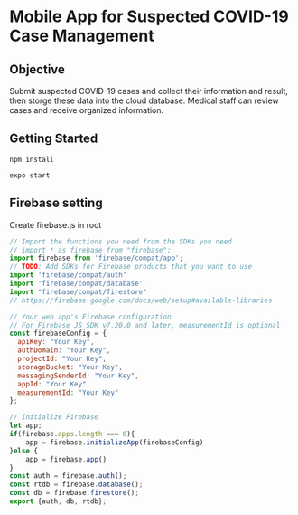 # Mobile App for Suspected COVID-19 Case Management
## Objective
Submit suspected COVID-19 cases and collect their information and result, then storge these data into the cloud database. 
Medical staff can review cases and receive organized information.

## Getting Started
```
npm install
```
```
expo start
```

## Firebase setting
Create firebase.js in root
```javascript
// Import the functions you need from the SDKs you need
// import * as firebase from "firebase";
import firebase from 'firebase/compat/app';
// TODO: Add SDKs for Firebase products that you want to use
import 'firebase/compat/auth'
import 'firebase/compat/database'
import "firebase/compat/firestore"
// https://firebase.google.com/docs/web/setup#available-libraries

// Your web app's Firebase configuration
// For Firebase JS SDK v7.20.0 and later, measurementId is optional
const firebaseConfig = {
  apiKey: "Your Key",
  authDomain: "Your Key",
  projectId: "Your Key",
  storageBucket: "Your Key",
  messagingSenderId: "Your Key",
  appId: "Your Key",
  measurementId: "Your Key"
};

// Initialize Firebase
let app;
if(firebase.apps.length === 0){
    app = firebase.initializeApp(firebaseConfig)
}else {
    app = firebase.app()
}
const auth = firebase.auth();
const rtdb = firebase.database();
const db = firebase.firestore();
export {auth, db, rtdb};
```
